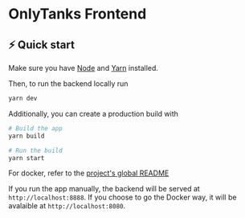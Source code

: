 # OnlyTanks Frontend

## ⚡️ Quick start

Make sure you have [Node](https://nodejs.org/en/download/) and [Yarn](https://classic.yarnpkg.com/lang/en/docs/install/#debian-stable) installed.

Then, to run the backend locally run

```bash
yarn dev
```

Additionally, you can create a production build with

```bash
# Build the app
yarn build

# Run the build
yarn start
```

For docker, refer to the [project's global README](../README.md#-using-docker)

If you run the app manually, the backend will be served at `http://localhost:8888`. If you choose to go the Docker way, it will be avalaible at `http://localhost:8080`.
